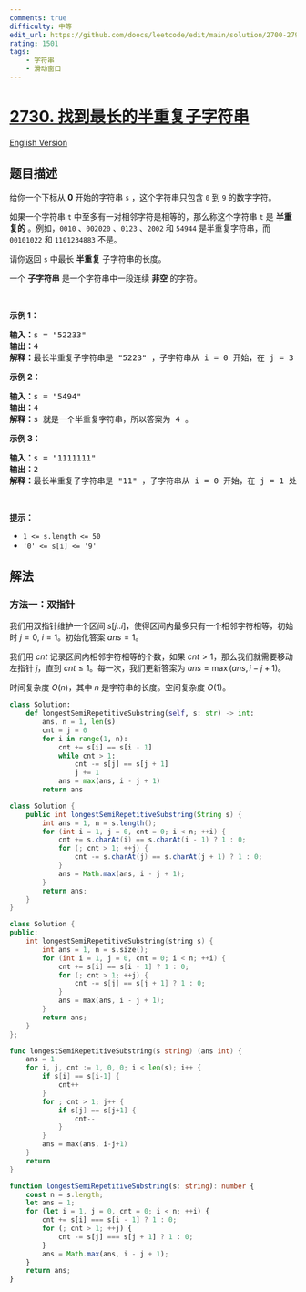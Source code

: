 ```yaml
---
comments: true
difficulty: 中等
edit_url: https://github.com/doocs/leetcode/edit/main/solution/2700-2799/2730.Find%20the%20Longest%20Semi-Repetitive%20Substring/README.md
rating: 1501
tags:
    - 字符串
    - 滑动窗口
---
```


# [2730. 找到最长的半重复子字符串](https://leetcode.cn/problems/find-the-longest-semi-repetitive-substring)

[English Version](/solution/2700-2799/2730.Find%20the%20Longest%20Semi-Repetitive%20Substring/README_EN.md)

## 题目描述

<!-- 这里写题目描述 -->

<p>给你一个下标从 <strong>0</strong>&nbsp;开始的字符串&nbsp;<code>s</code>&nbsp;，这个字符串只包含&nbsp;<code>0</code>&nbsp;到&nbsp;<code>9</code>&nbsp;的数字字符。</p>

<p>如果一个字符串&nbsp;<code>t</code>&nbsp;中至多有一对相邻字符是相等的，那么称这个字符串 <code>t</code> 是 <strong>半重复的</strong>&nbsp;。例如，<code>0010</code> 、<code>002020</code> 、<code>0123</code> 、<code>2002</code> 和 <code>54944</code> 是半重复字符串，而 <code>00101022</code> 和 <code>1101234883</code> 不是。</p>

<p>请你返回 <code>s</code>&nbsp;中最长 <strong>半重复</strong>&nbsp;子字符串的长度。</p>

<p>一个 <strong>子字符串</strong>&nbsp;是一个字符串中一段连续 <strong>非空</strong>&nbsp;的字符。</p>

<p>&nbsp;</p>

<p><strong>示例 1：</strong></p>

<pre>
<b>输入：</b>s = "52233"
<b>输出：</b>4
<b>解释：</b>最长半重复子字符串是 "5223" ，子字符串从 i = 0 开始，在 j = 3 处结束。
</pre>

<p><strong>示例 2：</strong></p>

<pre>
<b>输入：</b>s = "5494"
<b>输出：</b>4
<b>解释：</b>s 就是一个半重复字符串，所以答案为 4 。
</pre>

<p><strong>示例 3：</strong></p>

<pre>
<b>输入：</b>s = "1111111"
<b>输出：</b>2
<b>解释：</b>最长半重复子字符串是 "11" ，子字符串从 i = 0 开始，在 j = 1 处结束。
</pre>

<p>&nbsp;</p>

<p><strong>提示：</strong></p>

<ul>
	<li><code>1 &lt;= s.length &lt;= 50</code></li>
	<li><code>'0' &lt;= s[i] &lt;= '9'</code></li>
</ul>

## 解法

### 方法一：双指针

我们用双指针维护一个区间 $s[j..i]$，使得区间内最多只有一个相邻字符相等，初始时 $j = 0$, $i = 1$。初始化答案 $ans = 1$。

我们用 $cnt$ 记录区间内相邻字符相等的个数，如果 $cnt \gt 1$，那么我们就需要移动左指针 $j$，直到 $cnt \le 1$。每一次，我们更新答案为 $ans = \max(ans, i - j + 1)$。

时间复杂度 $O(n)$，其中 $n$ 是字符串的长度。空间复杂度 $O(1)$。

<!-- tabs:start -->

```python
class Solution:
    def longestSemiRepetitiveSubstring(self, s: str) -> int:
        ans, n = 1, len(s)
        cnt = j = 0
        for i in range(1, n):
            cnt += s[i] == s[i - 1]
            while cnt > 1:
                cnt -= s[j] == s[j + 1]
                j += 1
            ans = max(ans, i - j + 1)
        return ans
```

```java
class Solution {
    public int longestSemiRepetitiveSubstring(String s) {
        int ans = 1, n = s.length();
        for (int i = 1, j = 0, cnt = 0; i < n; ++i) {
            cnt += s.charAt(i) == s.charAt(i - 1) ? 1 : 0;
            for (; cnt > 1; ++j) {
                cnt -= s.charAt(j) == s.charAt(j + 1) ? 1 : 0;
            }
            ans = Math.max(ans, i - j + 1);
        }
        return ans;
    }
}
```

```cpp
class Solution {
public:
    int longestSemiRepetitiveSubstring(string s) {
        int ans = 1, n = s.size();
        for (int i = 1, j = 0, cnt = 0; i < n; ++i) {
            cnt += s[i] == s[i - 1] ? 1 : 0;
            for (; cnt > 1; ++j) {
                cnt -= s[j] == s[j + 1] ? 1 : 0;
            }
            ans = max(ans, i - j + 1);
        }
        return ans;
    }
};
```

```go
func longestSemiRepetitiveSubstring(s string) (ans int) {
	ans = 1
	for i, j, cnt := 1, 0, 0; i < len(s); i++ {
		if s[i] == s[i-1] {
			cnt++
		}
		for ; cnt > 1; j++ {
			if s[j] == s[j+1] {
				cnt--
			}
		}
		ans = max(ans, i-j+1)
	}
	return
}
```

```ts
function longestSemiRepetitiveSubstring(s: string): number {
    const n = s.length;
    let ans = 1;
    for (let i = 1, j = 0, cnt = 0; i < n; ++i) {
        cnt += s[i] === s[i - 1] ? 1 : 0;
        for (; cnt > 1; ++j) {
            cnt -= s[j] === s[j + 1] ? 1 : 0;
        }
        ans = Math.max(ans, i - j + 1);
    }
    return ans;
}
```

<!-- tabs:end -->

<!-- end -->
